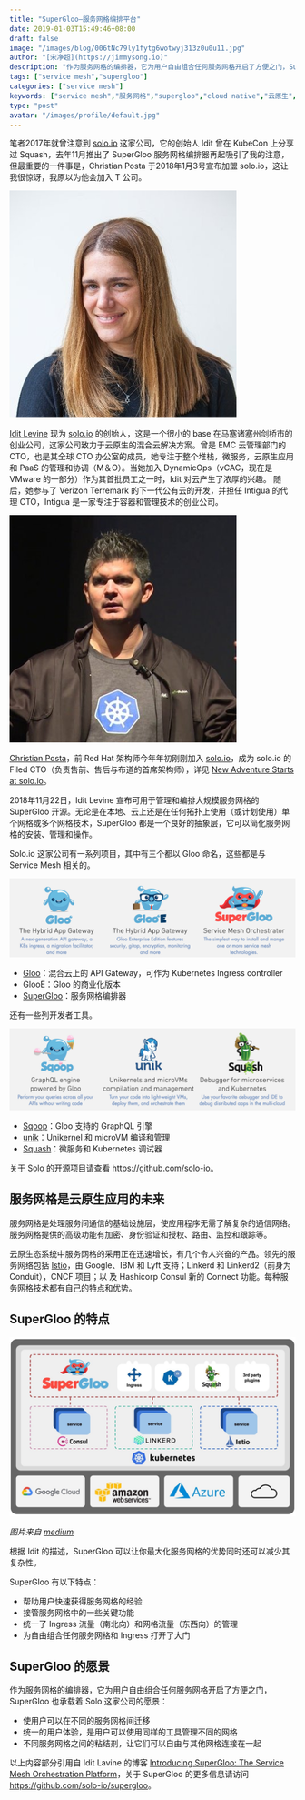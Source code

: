 ```yaml
---
title: "SuperGloo—服务网格编排平台"
date: 2019-01-03T15:49:46+08:00
draft: false
image: "/images/blog/006tNc79ly1fytg6wotwyj313z0u0u11.jpg"
author: "[宋净超](https://jimmysong.io)"
description: "作为服务网格的编排器，它为用户自由组合任何服务网格开启了方便之门，SuperGloo 也承载着 Solo 这家公司的愿景，混合云环境的云原生应用管理平台。"
tags: ["service mesh","supergloo"]
categories: ["service mesh"]
keywords: ["service mesh","服务网格","supergloo","cloud native","云原生","solo.io"]
type: "post"
avatar: "/images/profile/default.jpg"
---
```


笔者2017年就曾注意到 [solo.io](https://solo.io) 这家公司，它的创始人 Idit 曾在 KubeCon 上分享过 Squash，去年11月推出了 SuperGloo 服务网格编排器再起吸引了我的注意，但最重要的一件事是，Christian Posta 于2018年1月3号宣布加盟 solo.io，这让我很惊讶，我原以为他会加入 T 公司。

![Idit Levine](006tNc79ly1fytdun4dmuj30b40b4mxz.jpg)

[Idit Levine](https://twitter.com/Idit_Levine) 现为 [solo.io](https://solo.io) 的创始人，这是一个很小的 base 在马塞诸塞州剑桥市的创业公司，这家公司致力于云原生的混合云解决方案。曾是 EMC 云管理部门的 CTO，也是其全球 CTO 办公室的成员，她专注于整个堆栈，微服务，云原生应用和 PaaS 的管理和协调（M＆O）。当她加入 DynamicOps（vCAC，现在是 VMware 的一部分）作为其首批员工之一时，Idit 对云产生了浓厚的兴趣。 随后，她参与了 Verizon Terremark 的下一代公有云的开发，并担任 Intigua 的代理 CTO，Intigua 是一家专注于容器和管理技术的创业公司。

![Christian Posta](006tNc79ly1fytdu4jr8mj30b40b40ta.jpg)

[Christian Posta](https://twitter.com/christianposta)，前 Red Hat 架构师今年年初刚刚加入 [solo.io](https://solo.io)，成为 solo.io 的 Filed CTO（负责售前、售后与布道的首席架构师），详见 [New Adventure Starts at solo.io](http://blog.christianposta.com/career/new-adventure-starts-at-solo-io/)。

2018年11月22日，Idit Levine 宣布可用于管理和编排大规模服务网格的 SuperGloo 开源。无论是在本地、云上还是在任何拓扑上使用（或计划使用）单个网格或多个网格技术，SuperGloo 都是一个良好的抽象层，它可以简化服务网格的安装、管理和操作。

Solo.io 这家公司有一系列项目，其中有三个都以 Gloo 命名，这些都是与 Service Mesh 相关的。

![Gloos](006tNc79ly1fytdw9zmrgj31je0fadlr.jpg)

- [Gloo](https://github.com/solo-io/gloo)：混合云上的 API Gateway，可作为 Kubernetes Ingress controller
- GlooE：Gloo 的商业化版本
- [SuperGloo](https://github.com/solo-io/supergloo)：服务网格编排器

还有一些列开发者工具。

![](006tNc79ly1fyte4gfpmbj31je0futey.jpg)

- [Sqoop](https://github.com/solo-io/sqoop)：Gloo 支持的 GraphQL 引擎
- [unik](https://github.com/solo-io/unik)：Unikernel 和 microVM 编译和管理
- [Squash](https://github.com/solo-io/squash)：微服务和 Kubernetes 调试器

关于 Solo 的开源项目请查看 <https://github.com/solo-io>。

## 服务网格是云原生应用的未来

服务网格是处理服务间通信的基础设施层，使应用程序无需了解复杂的通信网络。服务网格提供的高级功能有加密、身份验证和授权、路由、监控和跟踪等。

云原生态系统中服务网格的采用正在迅速增长，有几个令人兴奋的产品。领先的服务网络包括 [Istio](https://istio.io/zh)，由 Google、IBM 和 Lyft 支持；Linkerd 和 Linkerd2（前身为 Conduit），CNCF 项目；以 及 Hashicorp Consul 新的 Connect 功能。每种服务网格技术都有自己的特点和优势。

## SuperGloo 的特点

![](006tNc79ly1fyte9m3qdhj318g0rtq8f.jpg)

*图片来自 [medium](https://medium.com/solo-io/https-medium-com-solo-io-supergloo-ff2aae1fb96f)*

根据 Idit 的描述，SuperGloo 可以让你最大化服务网格的优势同时还可以减少其复杂性。

SuperGloo 有以下特点：

- 帮助用户快速获得服务网格的经验
- 接管服务网格中的一些关键功能
- 统一了 Ingress 流量（南北向）和网格流量（东西向）的管理
- 为自由组合任何服务网格和 Ingress 打开了大门

## SuperGloo 的愿景

作为服务网格的编排器，它为用户自由组合任何服务网格开启了方便之门，SuperGloo 也承载着 Solo 这家公司的愿景：

- 使用户可以在不同的服务网格间迁移
- 统一的用户体验，是用户可以使用同样的工具管理不同的网格
- 不同服务网格之间的粘结剂，让它们可以自由与其他网格连接在一起

以上内容部分引用自 Idit Lavine 的博客 [Introducing SuperGloo: The Service Mesh Orchestration Platform](https://medium.com/solo-io/https-medium-com-solo-io-supergloo-ff2aae1fb96f)，关于 SuperGloo 的更多信息请访问 <https://github.com/solo-io/supergloo>。
